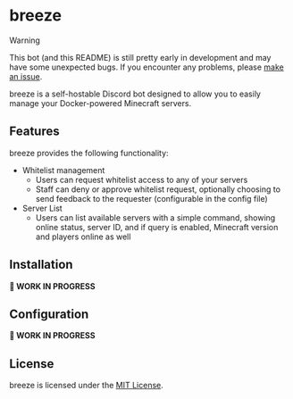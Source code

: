 # breeze

> [!WARNING]
> This bot (and this README) is still pretty early in development and may have some unexpected bugs. If you encounter any problems, please [make an issue](https://github.com/LilydevMC/breeze/issues).

breeze is a self-hostable Discord bot designed to allow you to easily manage your Docker-powered Minecraft servers.

## Features

breeze provides the following functionality:

- Whitelist management
  - Users can request whitelist access to any of your servers
  - Staff can deny or approve whitelist request, optionally choosing to send feedback to the requester (configurable in the config file)
- Server List
  - Users can list available servers with a simple command, showing online status, server ID, and if query is enabled, Minecraft version and players online as well

## Installation

**🚧 WORK IN PROGRESS**

## Configuration

**🚧 WORK IN PROGRESS**

## License

breeze is licensed under the [MIT License](/LICENSE).
